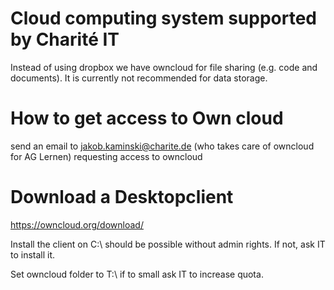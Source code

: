 # Cloud computing system supported by Charité IT

Instead of using dropbox we have owncloud for file sharing (e.g. code and documents). It is currently not recommended for data storage.  

# How to get access to Own cloud

send an email to jakob.kaminski@charite.de (who takes care of owncloud for AG Lernen) requesting access to owncloud

# Download a Desktopclient

https://owncloud.org/download/

Install the client on C:\ should be possible without admin rights. If not, ask IT to install it.

Set owncloud folder to T:\ if to small ask IT to increase quota.

